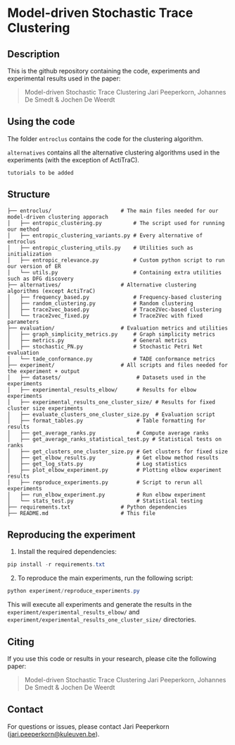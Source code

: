 # Model-driven Stochastic Trace Clustering

## Description

This is the github repository containing the code, experiments and experimental results used in the paper:
> Model-driven Stochastic Trace Clustering
> Jari Peeperkorn, Johannes De Smedt & Jochen De Weerdt

## Using the code

The folder `entroclus` contains the code for the clustering algorithm.

`alternatives` contains all the alternative clustering algorithms used in the experiments (with the exception of ActiTraC).

```tutorials to be added```


## Structure

```
├── entroclus/                      # The main files needed for our model-driven clustering apporach
│   ├── entropic_clustering.py          # The script used for running our method
│   ├── entropic_clustering_variants.py # Every alternative of entroclus
│   ├── entropic_clustering_utils.py    # Utilities such as initialization
│   ├── entropic_relevance.py           # Custom python script to run our version of ER
│   └── utils.py                        # Containing extra utilities such as DFG discovery
├── alternatives/                   # Alternative clustering algorithms (except ActiTraC)
│   ├── frequency_based.py              # Frequency-based clustering
│   ├── random_clustering.py            # Random clustering
│   ├── trace2vec_based.py              # Trace2Vec-based clustering
│   └── trace2vec_fixed.py              # Trace2Vec with fixed parameters
├── evaluation/                     # Evaluation metrics and utilities
│   ├── graph_simplicity_metrics.py     # Graph simplicity metrics
│   ├── metrics.py                      # General metrics
│   ├── stochastic_PN.py                # Stochastic Petri Net evaluation
│   └── tade_conformance.py             # TADE conformance metrics
├── experiment/                     # All scripts and files needed for the experiment + output
│   ├── datasets/                        # Datasets used in the experiments
│   ├── experimental_results_elbow/      # Results for elbow experiments
│   ├── experimental_results_one_cluster_size/ # Results for fixed cluster size experiments
│   ├── evaluate_clusters_one_cluster_size.py  # Evaluation script
│   ├── format_tables.py                 # Table formatting for results
│   ├── get_average_ranks.py             # Compute average ranks
│   ├── get_average_ranks_statistical_test.py # Statistical tests on ranks
│   ├── get_clusters_one_cluster_size.py # Get clusters for fixed size
│   ├── get_elbow_results.py             # Get elbow method results
│   ├── get_log_stats.py                 # Log statistics
│   ├── plot_elbow_experiment.py         # Plotting elbow experiment results
│   ├── reproduce_experiments.py         # Script to rerun all experiments
│   ├── run_elbow_experiment.py          # Run elbow experiment
│   └── stats_test.py                    # Statistical testing
├── requirements.txt                # Python dependencies
├── README.md                       # This file
```

## Reproducing the experiment

1. Install the required dependencies:

```powershell
pip install -r requirements.txt
```

2. To reproduce the main experiments, run the following script:

```powershell
python experiment/reproduce_experiments.py
```

This will execute all experiments and generate the results in the `experiment/experimental_results_elbow/` and `experiment/experimental_results_one_cluster_size/` directories.

## Citing

If you use this code or results in your research, please cite the following paper:

> Model-driven Stochastic Trace Clustering
> Jari Peeperkorn, Johannes De Smedt & Jochen De Weerdt

## Contact

For questions or issues, please contact Jari Peeperkorn (jari.peeperkorn@kuleuven.be).
